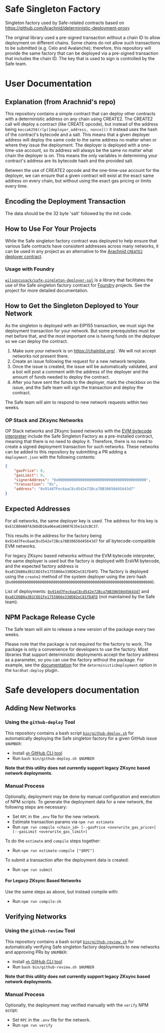 # Safe Singleton Factory

Singleton factory used by Safe-related contracts based on https://github.com/Arachnid/deterministic-deployment-proxy

The original library used a pre-signed transaction without a chain ID to allow deployment on different chains. Some chains do not allow such transactions to be submitted (e.g. Celo and Avalanche); therefore, this repository will provide the same factory that can be deployed via a pre-signed transaction that includes the chain ID. The key that is used to sign is controlled by the Safe team.

# User Documentation

## Explanation (from Arachnid's repo)

This repository contains a simple contract that can deploy other contracts with a deterministic address on any chain using CREATE2. The CREATE2 call will deploy a contract (like CREATE opcode), but instead of the address being `keccak256(rlp([deployer_address, nonce]))` it instead uses the hash of the contract's bytecode and a salt. This means that a given deployer address will deploy the same code to the same address no matter when or where they issue the deployment. The deployer is deployed with a one-time-use account, so its address will always be the same no matter what chain the deployer is on. This means the only variables in determining your contract's address are its bytecode hash and the provided salt.

Between the use of CREATE2 opcode and the one-time-use account for the deployer, we can ensure that a given contract will exist at the exact same address on every chain, but without using the exact gas pricing or limits every time.

## Encoding the Deployment Transaction

The data should be the 32 byte 'salt' followed by the init code.

## How to Use For Your Projects

While the Safe singleton factory contract was deployed to help ensure that various Safe contracts have consistent addresses across many networks, it can be used in any project as an alternative to the [Arachnid `CREATE2` deployer contract](https://github.com/Arachnid/deterministic-deployment-proxy).

### Usage with Foundry

[`wilsoncusack/safe-singleton-deployer-sol`](https://github.com/wilsoncusack/safe-singleton-deployer-sol) is a library that facilitates the use of the Safe singleton factory contract for [Foundry](https://github.com/foundry-rs/foundry) projects. See the project for more detailed documentation.

## How to Get the Singleton Deployed to Your Network

As the singleton is deployed with an EIP155 transaction, we must sign the deployment transaction for your network. But some prerequisites must be met before that, and the most important one is having funds on the deployer so we can deploy the contract.

1. Make sure your network is on https://chainlist.org/ . We will not accept networks not present there.
2. Create an issue following the request for a new network template.
3. Once the issue is created, the issue will be automatically validated, and a bot will post a comment with the address of the deployer and the amount of funds needed to deploy the contract.
4. After you have sent the funds to the deployer, mark the checkbox on the issue, and the Safe team will sign the transaction and deploy the contract.

The Safe team will aim to respond to new network requests within two weeks.

### OP Stack and ZKsync Networks

OP Stack networks and ZKsync based networks with the [EVM bytecode interpreter](https://docs.zksync.io/zksync-era/unique-features/evm-interpreter/evm-interpreter) include the Safe Singleton Factory as a pre-installed contract, meaning that there is no need to deploy it. Therefore, there is no need to create a signed deployment transaction for such networks. These networks can be added to this repository by submitting a PR adding a `deployment.json` with the following contents:

```json
{
	"gasPrice": 0,
	"gasLimit": 0,
	"signerAddress": "0x0000000000000000000000000000000000000000",
	"transaction": "0x",
	"address": "0x914d7Fec6aaC8cd542e72Bca78B30650d45643d7"
}
```

## Expected Addresses

For all networks, the same deployer key is used. The address for this key is `0xE1CB04A0fA36DdD16a06ea828007E35e1a3cBC37`.

This results in the address for the factory being `0x914d7Fec6aaC8cd542e72Bca78B30650d45643d7` for all bytecode-compatible EVM networks.

For legacy ZKsync based networks without the EVM bytecode interpreter, the same deployer is used but the factory is deployed with EraVM bytecode, and the expected factory address is `0xaECDbB0a3B1C6D1Fe1755866e330D82eC81fD4FD`. The factory is deployed using the `create2` method of the system deployer using the zero hash (`0x0000000000000000000000000000000000000000000000000000000000000000`).

List of deployments: [`0x914d7Fec6aaC8cd542e72Bca78B30650d45643d7`](https://contractscan.xyz/contract/0x914d7Fec6aaC8cd542e72Bca78B30650d45643d7) and [`0xaECDbB0a3B1C6D1Fe1755866e330D82eC81fD4FD`](https://contractscan.xyz/contract/0xaECDbB0a3B1C6D1Fe1755866e330D82eC81fD4FD) (not maintained by the Safe team).

## NPM Package Release Cycle

The Safe team will aim to release a new version of the package every two weeks.

Please note that the package is not required for the factory to work. The package is only a convenience for developers to use the factory.
Most libraries that support deterministic deployments accept the factory address as a parameter, so you can use the factory without the package.
For example, see the [documentation](https://github.com/wighawag/hardhat-deploy/blob/42964ca4f74a3f3c57cf694e9713b335f8ba7b2c/README.md#4-deterministicdeployment-ability-to-specify-a-deployment-factory) for the `deterministicDeployment` option in the `hardhat-deploy` plugin.

# Safe developers documentation

## Adding New Networks

### Using the `github-deploy` Tool

This repository contains a bash script [`bin/github-deploy.sh`](./bin/github-deploy.sh) for automatically deploying the Safe singleton factory for a given GitHub issue `$NUMBER`:

- Install [`gh` GitHub CLI tool](https://cli.github.com/)
- Run `bash bin/github-deploy.sh $NUMBER`

**Note that this utility does not currently support legacy ZKsync based network deployments**.

### Manual Process

Optionally, deployment may be done by manual configuration and execution of NPM scripts. To generate the deployment data for a new network, the following steps are necessary:

- Set `RPC` in the `.env` file for the new network.
- Estimate transaction params via `npm run estimate`
- Run `npm run compile <chain_id> [--gasPrice <overwrite_gas_price>] [--gasLimit <overwrite_gas_limit>]`

To do the `estimate` and `compile` steps together:

- Run `npm run estimate-compile ["$RPC"]`

To submit a transaction after the deployment data is created:

- Run `npm run submit`

#### For Legacy ZKsync Based Networks

Use the same steps as above, but instead compile with:

- Run `npm run compile:zk`

## Verifying Networks

### Using the `github-review` Tool

This repository contains a bash script [`bin/github-review.sh`](./bin/github-review.sh) for automatically verifying Safe singleton factory deployments to new networks and approving PRs by `$NUMBER`:

- Install [`gh` GitHub CLI tool](https://cli.github.com/)
- Run `bash bin/github-review.sh $NUMBER`

**Note that this utility does not currently support legacy ZKsync based network deployments**.

### Manual Process

Optionally, the deployment may verified manually with the `verify` NPM script:

- Set `RPC` in the `.env` file for the network.
- Run `npm run verify`
